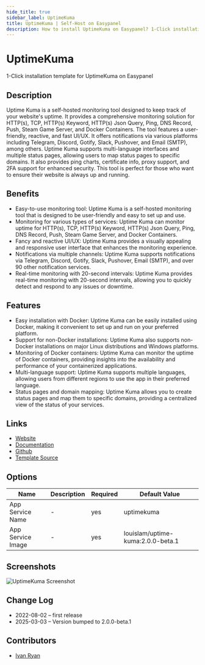 ```yaml
---
hide_title: true
sidebar_label: UptimeKuma
title: UptimeKuma | Self-Host on Easypanel
description: How to install UptimeKuma on Easypanel? 1-Click installation template for UptimeKuma on Easypanel
---
```


<!-- generated -->

# UptimeKuma

1-Click installation template for UptimeKuma on Easypanel

## Description

Uptime Kuma is a self-hosted monitoring tool designed to keep track of your website&#39;s uptime. It provides a comprehensive monitoring solution for HTTP(s), TCP, HTTP(s) Keyword, HTTP(s) Json Query, Ping, DNS Record, Push, Steam Game Server, and Docker Containers. The tool features a user-friendly, reactive, and fast UI/UX. It offers notifications via various platforms including Telegram, Discord, Gotify, Slack, Pushover, and Email (SMTP), among others. Uptime Kuma supports multi-language interfaces and multiple status pages, allowing users to map status pages to specific domains. It also provides ping charts, certificate info, proxy support, and 2FA support for enhanced security. This tool is perfect for those who want to ensure their website is always up and running.

## Benefits

- Easy-to-use monitoring tool: Uptime Kuma is a self-hosted monitoring tool that is designed to be user-friendly and easy to set up and use.
- Monitoring for various types of services: Uptime Kuma can monitor uptime for HTTP(s), TCP, HTTP(s) Keyword, HTTP(s) Json Query, Ping, DNS Record, Push, Steam Game Server, and Docker Containers.
- Fancy and reactive UI/UX: Uptime Kuma provides a visually appealing and responsive user interface that enhances the monitoring experience.
- Notifications via multiple channels: Uptime Kuma supports notifications via Telegram, Discord, Gotify, Slack, Pushover, Email (SMTP), and over 90 other notification services.
- Real-time monitoring with 20-second intervals: Uptime Kuma provides real-time monitoring with 20-second intervals, allowing you to quickly detect and respond to any issues or downtime.

## Features

- Easy installation with Docker: Uptime Kuma can be easily installed using Docker, making it convenient to set up and run on your preferred platform.
- Support for non-Docker installations: Uptime Kuma also supports non-Docker installations on major Linux distributions and Windows platforms.
- Monitoring of Docker containers: Uptime Kuma can monitor the uptime of Docker containers, providing insights into the availability and performance of your containerized applications.
- Multi-language support: Uptime Kuma supports multiple languages, allowing users from different regions to use the app in their preferred language.
- Status pages and domain mapping: Uptime Kuma allows you to create status pages and map them to specific domains, providing a centralized view of the status of your services.

## Links

- [Website](https://uptime.kuma.pet)
- [Documentation](https://github.com/louislam/uptime-kuma/wiki)
- [Github](https://github.com/louislam/uptime-kuma)
- [Template Source](https://github.com/easypanel-io/templates/tree/main/templates/uptimekuma)

## Options

Name | Description | Required | Default Value
-|-|-|-
App Service Name | - | yes | uptimekuma
App Service Image | - | yes | louislam/uptime-kuma:2.0.0-beta.1

## Screenshots

![UptimeKuma Screenshot](./assets/screenshot.jpg)

## Change Log

- 2022-08-02 – first release
- 2025-03-03 – Version bumped to 2.0.0-beta.1

## Contributors

- [Ivan Ryan](https://github.com/ivanonpc-22)
